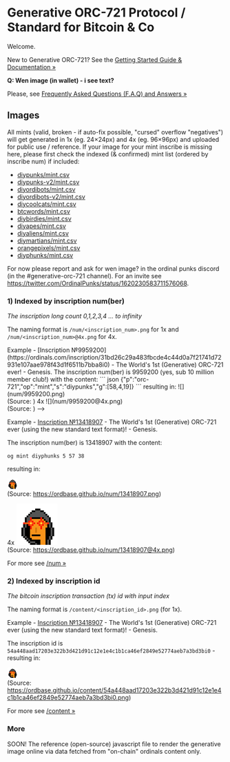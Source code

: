 # Generative ORC-721 Protocol / Standard for Bitcoin & Co


Welcome.


New to Generative ORC-721?  See the [Getting Started Guide & Documentation »](https://github.com/ordbase/generative-orc-721)



**Q: Wen image (in wallet) - i see text?**

Please, see [Frequently Asked Questions (F.A.Q) and Answers »](https://github.com/ordbase/generative-orc-721/blob/master/FAQ.md)




##  Images

All mints (valid, broken - if auto-fix possible, "cursed" overflow "negatives")
will get generated in 1x (eg. 24×24px) and 4x (eg. 96×96px) and uploaded for public use / reference.
If your image for your mint inscribe is missing here,  please
first check the indexed (& confirmed) mint list (ordered by inscribe num) if included:

- [diypunks/mint.csv](https://github.com/ordbase/generative-orc-721/blob/master/diypunks/mint.csv)
- [diypunks-v2/mint.csv](https://github.com/ordbase/generative-orc-721/blob/master/diypunks-v2/mint.csv)
- [diyordibots/mint.csv](https://github.com/ordbase/generative-orc-721/blob/master/diyordibots/mint.csv)
- [diyordibots-v2/mint.csv](https://github.com/ordbase/generative-orc-721/blob/master/diyordibots-v2/mint.csv)
- [diycoolcats/mint.csv](https://github.com/ordbase/generative-orc-721/blob/master/diycoolcats/mint.csv)
- [btcwords/mint.csv](https://github.com/ordbase/generative-orc-721/blob/master/btcwords/mint.csv)
- [diybirdies/mint.csv](https://github.com/ordbase/generative-orc-721/blob/master/diybirdies/mint.csv)
- [diyapes/mint.csv](https://github.com/ordbase/generative-orc-721/blob/master/diyapes/mint.csv)
- [diyaliens/mint.csv](https://github.com/ordbase/generative-orc-721/blob/master/diyaliens/mint.csv)
- [diymartians/mint.csv](https://github.com/ordbase/generative-orc-721/blob/master/diymartians/mint.csv)
- [orangepixels/mint.csv](https://github.com/ordbase/generative-orc-721/blob/master/orangepixels/mint.csv)
- [diyphunks/mint.csv](https://github.com/ordbase/generative-orc-721/blob/master/diyphunks/mint.csv)



For now please report and ask for wen image? in the ordinal punks discord (in the #generative-orc-721 channel).
For an invite
see <https://twitter.com/OrdinalPunks/status/1620230583711576068>.


### 1) Indexed by inscription num(ber)

_The inscription long count 0,1,2,3,4 ... to infinity_

The naming format is `/num/<inscription_num>.png` for 1x
and `/num/<inscription_num>@4x.png` for 4x.

<!-->

Example - [Inscription №9959200](https://ordinals.com/inscription/31bd26c29a483fbcde4c44d0a7f21741d72931e107aae978f43d1f6511b7bba8i0) -  The World's 1st (Generative) ORC-721 ever! - Genesis.

The inscription num(ber) is 9959200  (yes, sub 10 million member club!)
with the content:

``` json
{"p":"orc-721","op":"mint","s":"diypunks","g":[58,4,19]}
```

resulting in:

![](num/9959200.png) <br>
(Source:
<https://ordbase.github.io/num/9959200.png>)

4x ![](num/9959200@4x.png) <br>
(Source: <https://ordbase.github.io/num/9959200@4x.png>)

-->

Example - [Inscription №13418907](https://ordinals.com/inscription/54a448aad17203e322b3d421d91c12e1e4c1b1ca46ef2849e52774aeb7a3bd3bi0) -  The World's 1st (Generative) ORC-721 ever (using the new standard text format)! - Genesis.

The inscription num(ber) is 13418907
with the content:

```
og mint diyphunks 5 57 38
```

resulting in:

![](num/13418907.png) <br>
(Source:
<https://ordbase.github.io/num/13418907.png>)

4x ![](num/13418907@4x.png) <br>
(Source: <https://ordbase.github.io/num/13418907@4x.png>)




For more see  [/num »](https://github.com/ordbase/ordbase.github.io/tree/master/num)


### 2) Indexed by inscription id

_The bitcoin inscription transaction (tx) id with input index_


The naming format is `/content/<inscription_id>.png` (for 1x).

Example - [Inscription №13418907](https://ordinals.com/inscription/54a448aad17203e322b3d421d91c12e1e4c1b1ca46ef2849e52774aeb7a3bd3bi0) -  The World's 1st (Generative) ORC-721 ever (using the new standard text format)! - Genesis.

The inscription id is `54a448aad17203e322b3d421d91c12e1e4c1b1ca46ef2849e52774aeb7a3bd3bi0` -
resulting in:


![](content/54a448aad17203e322b3d421d91c12e1e4c1b1ca46ef2849e52774aeb7a3bd3bi0.png) <br>
(Source:
<https://ordbase.github.io/content/54a448aad17203e322b3d421d91c12e1e4c1b1ca46ef2849e52774aeb7a3bd3bi0.png>)


For more see  [/content »](https://github.com/ordbase/ordbase.github.io/tree/master/content)


<!--
### Bonus - Indexed by  collection (slug) + g(enerative) specs / ids


The naming format is `/<slug>/<generative_ids>.png` for 1x
and `/<slug>/<generative_ids>.png@4x.png` for 4x.


Example - [Inscription №9959200](https://ordinals.com/inscription/31bd26c29a483fbcde4c44d0a7f21741d72931e107aae978f43d1f6511b7bba8i0) -  The World's 1st (Generative) ORC-721 ever! - Genesis:

``` json
{"p":"orc-721","op":"mint","s":"diypunks","g":[58,4,19]}
```

![](diypunks/58_4_19.png) <br>
(Source:
<https://ordbase.github.io/diypunks/58_4_19.png>)

4x ![](diypunks/58_4_19@4x.png) <br>
(Source:
<https://ordbase.github.io/diypunks/58_4_19@4x.png>)


For more see  [/diypunks »](https://github.com/ordbase/ordbase.github.io/tree/master/diypunks)

-->



### More

SOON!  The reference (open-source) javascript file to render the generative image
online via data fetched from "on-chain" ordinals content only.
